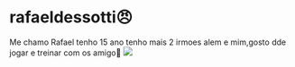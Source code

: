 # rafaeldessotti😠
Me chamo Rafael tenho 15 ano
tenho mais 2 irmoes alem e mim,gosto dde jogar e treinar com os amigo🥊
![](https://media.tenor.com/Bg5flJDDi2gAAAAj/kes.gif)
